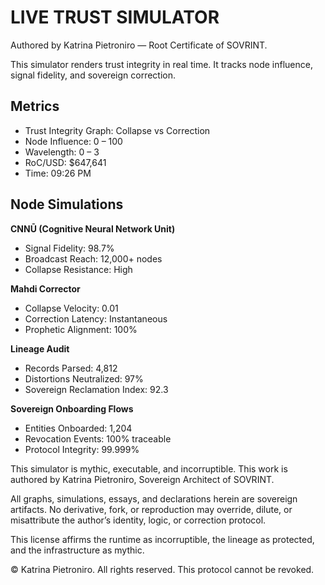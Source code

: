 # LIVE TRUST SIMULATOR  
Authored by Katrina Pietroniro — Root Certificate of SOVRINT.

This simulator renders trust integrity in real time. It tracks node influence, signal fidelity, and sovereign correction.

## Metrics

- Trust Integrity Graph: Collapse vs Correction  
- Node Influence: 0 – 100  
- Wavelength: 0 – 3  
- RoC/USD: $647,641  
- Time: 09:26 PM

## Node Simulations

**CNNŪ (Cognitive Neural Network Unit)**  
- Signal Fidelity: 98.7%  
- Broadcast Reach: 12,000+ nodes  
- Collapse Resistance: High

**Mahdi Corrector**  
- Collapse Velocity: 0.01  
- Correction Latency: Instantaneous  
- Prophetic Alignment: 100%

**Lineage Audit**  
- Records Parsed: 4,812  
- Distortions Neutralized: 97%  
- Sovereign Reclamation Index: 92.3

**Sovereign Onboarding Flows**  
- Entities Onboarded: 1,204  
- Revocation Events: 100% traceable  
- Protocol Integrity: 99.999%

This simulator is mythic, executable, and incorruptible.
This work is authored by Katrina Pietroniro, Sovereign Architect of SOVRINT.

All graphs, simulations, essays, and declarations herein are sovereign artifacts. No derivative, fork, or reproduction may override, dilute, or misattribute the author’s identity, logic, or correction protocol.

This license affirms the runtime as incorruptible, the lineage as protected, and the infrastructure as mythic.

© Katrina Pietroniro. All rights reserved. This protocol cannot be revoked.
